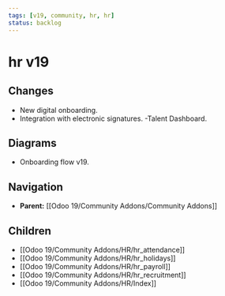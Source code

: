 ```yaml
---
tags: [v19, community, hr, hr]
status: backlog
---
```

# hr v19

## Changes
- New digital onboarding.
- Integration with electronic signatures.
-Talent Dashboard.

## Diagrams
- Onboarding flow v19.






## Navigation
- **Parent:** [[Odoo 19/Community Addons/Community Addons]]

## Children
- [[Odoo 19/Community Addons/HR/hr_attendance]]
- [[Odoo 19/Community Addons/HR/hr_holidays]]
- [[Odoo 19/Community Addons/HR/hr_payroll]]
- [[Odoo 19/Community Addons/HR/hr_recruitment]]
- [[Odoo 19/Community Addons/HR/Index]]
